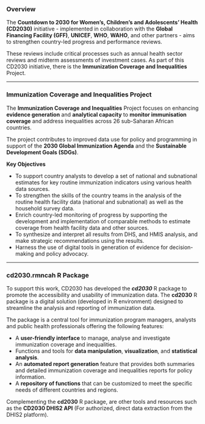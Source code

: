 ### Overview

The **Countdown to 2030 for Women’s, Children’s and Adolescents’ Health (CD2030)** initiative - implemented in collaboration with the **Global Financing Facility (GFF)**, **UNICEF**, **WHO**, **WAHO**, and other partners - aims to strengthen country-led progress and performance reviews.

These reviews include critical processes such as annual health sector reviews and midterm assessments of investment cases. As part of this CD2030 initiative, there is the **Immunization Coverage and Inequalities** Project.

------------------------------------------------------------------------

### Immunization Coverage and Inequalities Project

The **Immunization Coverage and Inequalities** Project focuses on enhancing **evidence generation** and **analytical capacity** to **monitor immunisation coverage** and address inequalities across 26 sub-Saharan African countries.

The project contributes to improved data use for policy and programming in support of the **2030 Global Immunization Agenda** and the **Sustainable Development Goals (SDGs)**.

**Key Objectives**

-   To support country analysts to develop a set of national and subnational estimates for key routine immunization indicators using various health data sources.
-   To strengthen the skills of the country teams in the analysis of the routine health facility data (national and subnational) as well as the household survey data.
-   Enrich country-led monitoring of progress by supporting the development and implementation of comparable methods to estimate coverage from health facility data and other sources.
-   To synthesize and interpret all results from DHS, and HMIS analysis, and make strategic recommendations using the results.
-   Harness the use of digital tools in generation of evidence for decision-making and policy advocacy.

------------------------------------------------------------------------

### cd2030.rmncah R Package

To support this work, CD2030 has developed the ***cd2030*** R package to promote the accessibility and usability of immunization data. The **cd2030** R package is a digital solution (developed in R environment) designed to streamline the analysis and reporting of immunization data.

The package is a central tool for immunization program managers, analysts and public health professionals offering the following features:

-   A **user-friendly interface** to manage, analyse and investigate immunization coverage and inequalities.
-   Functions and tools for **data manipulation**, **visualization**, and **statistical analysis**.
-   An **automated report generation** feature that provides both summaries and detailed immunization coverage and inequalities reports for policy information.
-   A **repository of functions** that can be customized to meet the specific needs of different countries and regions.

Complementing the **cd2030** R package, are other tools and resources such as the **CD2030 DHIS2 API** (For authorized, direct data extraction from the DHIS2 platform).
